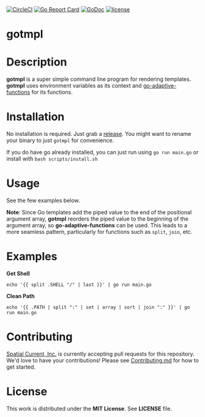 [![CircleCI](https://circleci.com/gh/spatialcurrent/gotmpl/tree/master.svg?style=svg)](https://circleci.com/gh/spatialcurrent/gotmpl/tree/master) [![Go Report Card](https://goreportcard.com/badge/spatialcurrent/gotmpl)](https://goreportcard.com/report/spatialcurrent/gotmpl)  [![GoDoc](https://godoc.org/github.com/spatialcurrent/gotmpl?status.svg)](https://godoc.org/github.com/spatialcurrent/gotmpl) [![license](http://img.shields.io/badge/license-MIT-red.svg?style=flat)](https://github.com/spatialcurrent/gotmpl/blob/master/LICENSE)

# gotmpl

# Description

**gotmpl** is a super simple command line program for rendering templates.  **gotmpl** uses environment variables as its context and [go-adaptive-functions](https://github.com/spatialcurrent/go-adaptive-functions) for its functions.

# Installation

No installation is required.  Just grab a [release](https://github.com/spatialcurrent/gotmpl/releases).  You might want to rename your binary to just `gotmpl` for convenience.

If you do have go already installed, you can just run using `go run main.go` or install with `bash scripts/install.sh`

# Usage

See the few examples below.

**Note**: Since Go templates add the piped value to the end of the positional argument array, **gotmpl** reorders the piped value to the beginning of the argument array, so **go-adaptive-functions** can be used.  This leads to a more seamless pattern, particularly for functions such as `split`, `join`, etc.

# Examples

**Get Shell**

```shell
echo '{{ split .SHELL "/" | last }}' | go run main.go
```

**Clean Path**

```shell
echo '{{ .PATH | split ":" | set | array | sort | join ":" }}' | go run main.go
```

# Contributing

[Spatial Current, Inc.](https://spatialcurrent.io) is currently accepting pull requests for this repository.  We'd love to have your contributions!  Please see [Contributing.md](https://github.com/spatialcurrent/gotmpl/blob/master/CONTRIBUTING.md) for how to get started.

# License

This work is distributed under the **MIT License**.  See **LICENSE** file.
